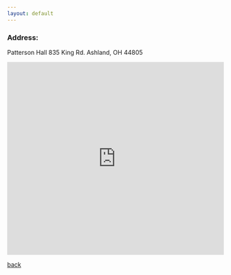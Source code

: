 ```yaml
---
layout: default
---
```


### Address:

Patterson Hall
835 King Rd.
Ashland, OH 44805


<style>
.responsive-wrap iframe{ max-width: 100%;}
</style>
<div class="responsive-wrap">
<!-- this is the embed code provided by Google -->
  <iframe src="https://www.google.com/maps/embed?pb=!1m18!1m12!1m3!1d3017.490079277592!2d-82.32334768459046!3d40.86111797931591!2m3!1f0!2f0!3f0!3m2!1i1024!2i768!4f13.1!3m3!1m2!1s0x8839e4b5b16f11f5%3A0x1544f81c233fbf1d!2s835%20King%20Rd%2C%20Ashland%2C%20OH%2044805!5e0!3m2!1sen!2sus!4v1578530670759!5m2!1sen!2sus" width="600" height="450" frameborder="0" style="border:0;" allowfullscreen=""></iframe>
<!-- Google embed ends -->
</div>

[back](./)
